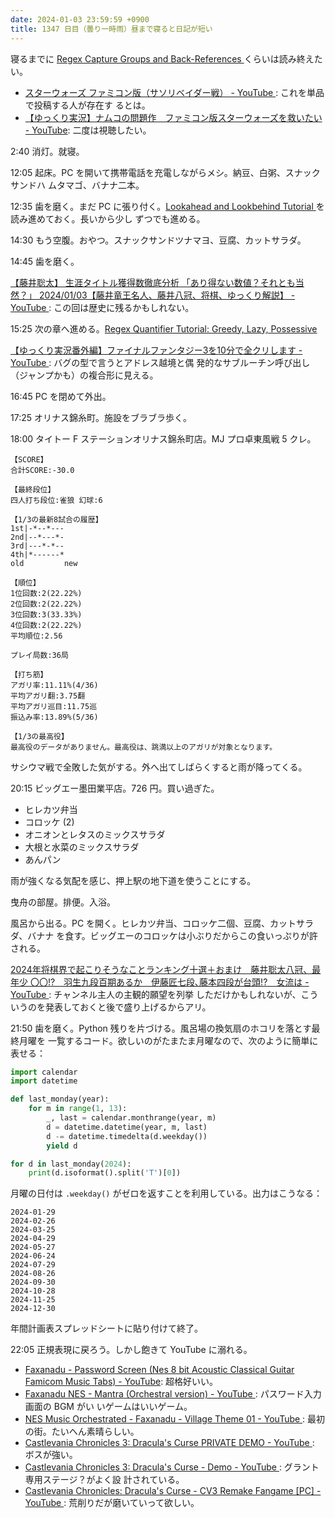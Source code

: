 ```yaml
---
date: 2024-01-03 23:59:59 +0900
title: 1347 日目（曇り一時雨）昼まで寝ると日記が短い
---
```


寝るまでに [Regex Capture Groups and Back-References
](https://www.rexegg.com/regex-capture.html) くらいは読み終えたい。

* [スターウォーズ ファミコン版（サソリベイダー戦） - YouTube
  ](https://www.youtube.com/watch?v=_rNRa0EeUZc): これを単品で投稿する人が存在す
  るとは。
* [【ゆっくり実況】ナムコの問題作　ファミコン版スターウォーズを救いたい -
  YouTube](https://www.youtube.com/watch?v=DznzDjpSnQM): 二度は視聴したい。

2:40 消灯。就寝。

12:05 起床。PC を開いて携帯電話を充電しながらメシ。納豆、白粥、スナックサンドハ
ムタマゴ、バナナ二本。

12:35 歯を磨く。まだ PC に張り付く。[Lookahead and Lookbehind Tutorial
](https://www.rexegg.com/regex-lookarounds.html) を読み進めておく。長いから少し
ずつでも進める。

14:30 もう空腹。おやつ。スナックサンドツナマヨ、豆腐、カットサラダ。

14:45 歯を磨く。

[【藤井聡太】 生涯タイトル獲得数徹底分析 「あり得ない数値？それとも当然？」
2024/01/03【藤井竜王名人、藤井八冠、将棋、ゆっくり解説】 - YouTube
](https://www.youtube.com/watch?v=TNUZguZfRA8): この回は歴史に残るかもしれない。

15:25 次の章へ進める。[Regex Quantifier Tutorial: Greedy, Lazy,
Possessive](https://www.rexegg.com/regex-quantifiers.html)

[【ゆっくり実況番外編】ファイナルファンタジー3を10分で全クリします - YouTube
](https://www.youtube.com/watch?v=5wdAZFR1SI4): バグの型で言うとアドレス越境と偶
発的なサブルーチン呼び出し（ジャンプかも）の複合形に見える。

16:45 PC を閉めて外出。

17:25 オリナス錦糸町。施設をブラブラ歩く。

18:00 タイトー F ステーションオリナス錦糸町店。MJ プロ卓東風戦 5 クレ。

```text
【SCORE】
合計SCORE:-30.0

【最終段位】
四人打ち段位:雀狼 幻球:6

【1/3の最新8試合の履歴】
1st|-*--*---
2nd|--*---*-
3rd|---*-*--
4th|*------*
old         new

【順位】
1位回数:2(22.22%)
2位回数:2(22.22%)
3位回数:3(33.33%)
4位回数:2(22.22%)
平均順位:2.56

プレイ局数:36局

【打ち筋】
アガリ率:11.11%(4/36)
平均アガリ翻:3.75翻
平均アガリ巡目:11.75巡
振込み率:13.89%(5/36)

【1/3の最高役】
最高役のデータがありません。最高役は、跳満以上のアガリが対象となります。
```

サシウマ戦で全敗した気がする。外へ出てしばらくすると雨が降ってくる。

20:15 ビッグエー墨田業平店。726 円。買い過ぎた。

* ヒレカツ弁当
* コロッケ (2)
* オニオンとレタスのミックスサラダ
* 大根と水菜のミックスサラダ
* あんパン

雨が強くなる気配を感じ、押上駅の地下道を使うことにする。

曳舟の部屋。排便。入浴。

風呂から出る。PC を開く。ヒレカツ弁当、コロッケ二個、豆腐、カットサラダ、バナナ
を食す。ビッグエーのコロッケは小ぶりだからこの食いっぷりが許される。

[2024年将棋界で起こりそうなことランキング十選＋おまけ　藤井聡太八冠、最年少
〇〇!?　羽生九段百期あるか　伊藤匠七段､藤本四段が台頭!?　女流は - YouTube
](https://www.youtube.com/watch?v=6jPfEBWDPyg): チャンネル主人の主観的願望を列挙
しただけかもしれないが、こういうのを発表しておくと後で盛り上げるからアリ。

21:50 歯を磨く。Python 残りを片づける。風呂場の換気扇のホコリを落とす最終月曜を
一覧するコード。欲しいのがたまたま月曜なので、次のように簡単に表せる：

```python
import calendar
import datetime

def last_monday(year):
    for m in range(1, 13):
        _, last = calendar.monthrange(year, m)
        d = datetime.datetime(year, m, last)
        d -= datetime.timedelta(d.weekday())
        yield d

for d in last_monday(2024):
    print(d.isoformat().split('T')[0])
```

月曜の日付は `.weekday()` がゼロを返すことを利用している。出力はこうなる：

```text
2024-01-29
2024-02-26
2024-03-25
2024-04-29
2024-05-27
2024-06-24
2024-07-29
2024-08-26
2024-09-30
2024-10-28
2024-11-25
2024-12-30
```

年間計画表スプレッドシートに貼り付けて終了。

22:05 正規表現に戻ろう。しかし飽きて YouTube に溺れる。

* [Faxanadu - Password Screen (Nes 8 bit Acoustic Classical Guitar Famicom Music
  Tabs) - YouTube](https://www.youtube.com/watch?v=CFth-x99hD0): 超格好いい。
* [Faxanadu NES - Mantra (Orchestral version) - YouTube
  ](https://www.youtube.com/watch?v=xinrOTgnF4s): パスワード入力画面の BGM がい
  いゲームはいいゲーム。
* [NES Music Orchestrated - Faxanadu - Village Theme 01 - YouTube
  ](https://www.youtube.com/watch?v=XKlCDhuIvF8): 最初の街。たいへん素晴らしい。
* [Castlevania Chronicles 3: Dracula's Curse PRIVATE DEMO - YouTube
  ](https://www.youtube.com/watch?v=3DpdoLgidBM): ボスが強い。
* [Castlevania Chronicles 3: Dracula's Curse - Demo - YouTube
  ](https://www.youtube.com/watch?v=Hb0TLAFv6Vc): グラント専用ステージ？がよく設
  計されている。
* [Castlevania Chronicles: Dracula's Curse - CV3 Remake Fangame [PC] - YouTube
  ](https://www.youtube.com/watch?v=z5cmfae9jgc): 荒削りだが磨いていって欲しい。
